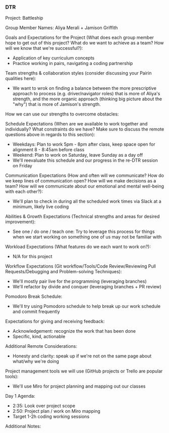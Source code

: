 ### DTR

Project: Battleship

Group Member Names: Aliya Merali + Jamison Griffith

Goals and Expectations for the Project (What does each group member hope to get out of this project? What do we want to achieve as a team? How will we know that we're successful?):
   * Application of key curriculum concepts 
   * Practice working in pairs, navigating a coding partnership 
	
Team strengths & collaboration styles (consider discussing your Pairin qualities here):
   * We want to wrok on finding a balance between the more prescriptive approach to process (e.g. driver/navigator roles) that is more of Aliya's strength, and the more organic approach (thinking big picture about the "why") that is more of Jamison's strength. 

How we can use our strengths to overcome obstacles:

Schedule Expectations (When are we available to work together and individually? What constraints do we have? Make sure to discuss the remote questions above in regards to this section):
   * Weekdays: Plan to work 5pm - 8pm after class, keep space open for alignment 8 - 8:45am before class
   * Weekend: Plan to work on Saturday, leave Sunday as a day off
   * We'll reevaluate this schedule and our progress in the re-DTR session on Friday

Communication Expectations (How and often will we communicate? How do we keep lines of communication open? How will we make decisions as a team? How will we communicate about our emotional and mental well-being with each other?):
   * We'll plan to check in during all the scheduled work times via Slack at a minimum, likely live coding 

Abilities & Growth Expectations (Technical strengths and areas for desired improvement):
   * See one / do one / teach one: Try to leverage this process for things when we start working on something one of us may not be familiar with 

Workload Expectations (What features do we each want to work on?):
   * N/A for this project

Workflow Expectations (Git workflow/Tools/Code Review/Reviewing Pull Requests/Debugging and Problem-solving Techniques): 
   * We'll mostly pair live for the programming (leveraging branches)
   * We'll refactor by divide and conquer (leveraging branches + PR review)

Pomodoro Break Schedule:
   * We'll try using Pomodoro schedule to help break up our work schedule and commit frequently

Expectations for giving and receiving feedback:
   * Acknowledgement: recognize the work that has been done
   * Specific, kind, actionable 

Additional Remote Considerations:
   * Honesty and clarity: speak up if we're not on the same page about what/why we're doing 

Project management tools we will use (GitHub projects or Trello are popular tools):
   * We'll use Miro for project planning and mapping out our classes

Day 1 Agenda: 
   * 2:35: Look over project scope 
   * 2:50: Project plan / work on Miro mapping 
   * Target 1-2h coding working sessions

Additional Notes:
